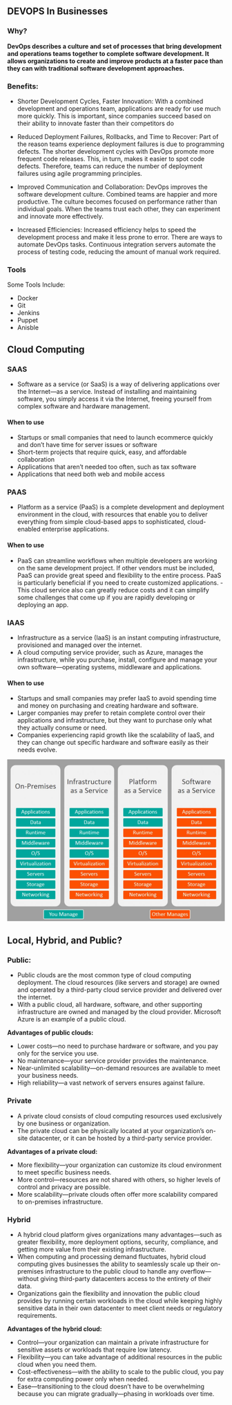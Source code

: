 ## DEVOPS In Businesses
### Why?

**DevOps describes a culture and set of processes that bring development and operations teams together to complete software development. It allows organizations to create and improve products at a faster pace than they can with traditional software development approaches.**

### Benefits:
- Shorter Development Cycles, Faster Innovation: With a combined development and operations team, applications are ready for use much more quickly. This is important, since companies succeed based on their ability to innovate faster than their competitors do

- Reduced Deployment Failures, Rollbacks, and Time to Recover: Part of the reason teams experience deployment failures is due to programming defects. The shorter development cycles with DevOps promote more frequent code releases. This, in turn, makes it easier to spot code defects. Therefore, teams can reduce the number of deployment failures using agile programming principles.

- Improved Communication and Collaboration: DevOps improves the software development culture. Combined teams are happier and more productive. The culture becomes focused on performance rather than individual goals. When the teams trust each other, they can experiment and innovate more effectively.

- Increased Efficiencies: Increased efficiency helps to speed the development process and make it less prone to error. There are ways to automate DevOps tasks. Continuous integration servers automate the process of testing code, reducing the amount of manual work required.

### Tools
Some Tools Include:
- Docker
- Git
- Jenkins
- Puppet
- Anisble 

## Cloud Computing

### SAAS
- Software as a service (or SaaS) is a way of delivering applications over the Internet—as a service. Instead of installing and maintaining software, you simply access it via the Internet, freeing yourself from complex software and hardware management.

#### When to use
- Startups or small companies that need to launch ecommerce quickly and don’t have time for server issues or software
- Short-term projects that require quick, easy, and affordable collaboration
- Applications that aren’t needed too often, such as tax software
- Applications that need both web and mobile access

### PAAS
- Platform as a service (PaaS) is a complete development and deployment environment in the cloud, with resources that enable you to deliver everything from simple cloud-based apps to sophisticated, cloud-enabled enterprise applications.

#### When to use
-  PaaS can streamline workflows when multiple developers are working on the same development project. If other vendors must be included, PaaS can provide great speed and flexibility to the entire process. PaaS is particularly beneficial if you need to create customized applications.
-This cloud service also can greatly reduce costs and it can simplify some challenges that come up if you are rapidly developing or deploying an app.

### IAAS
- Infrastructure as a service (IaaS) is an instant computing infrastructure, provisioned and managed over the internet.
- A cloud computing service provider, such as Azure, manages the infrastructure, while you purchase, install, configure and manage your own software—operating systems, middleware and applications.

#### When to use
- Startups and small companies may prefer IaaS to avoid spending time and money on purchasing and creating hardware and software.
- Larger companies may prefer to retain complete control over their applications and infrastructure, but they want to purchase only what they actually consume or need.
- Companies experiencing rapid growth like the scalability of IaaS, and they can change out specific hardware and software easily as their needs evolve.

 ![UseCases](Cloud.jpg)

## Local, Hybrid, and Public?

### Public:
- Public clouds are the most common type of cloud computing deployment. The cloud resources (like servers and storage) are owned and operated by a third-party cloud service provider and delivered over the internet. 
- With a public cloud, all hardware, software, and other supporting infrastructure are owned and managed by the cloud provider. Microsoft Azure is an example of a public cloud.

**Advantages of public clouds:**

- Lower costs—no need to purchase hardware or software, and you pay only for the service you use.
- No maintenance—your service provider provides the maintenance.
- Near-unlimited scalability—on-demand resources are available to meet your business needs.
- High reliability—a vast network of servers ensures against failure.

### Private
- A private cloud consists of cloud computing resources used exclusively by one business or organization. 
- The private cloud can be physically located at your organization’s on-site datacenter, or it can be hosted by a third-party service provider.

**Advantages of a private cloud:**

- More flexibility—your organization can customize its cloud environment to meet specific business needs.
- More control—resources are not shared with others, so higher levels of control and privacy are possible.
- More scalability—private clouds often offer more scalability compared to on-premises infrastructure.

### Hybrid 
- A hybrid cloud platform gives organizations many advantages—such as greater flexibility, more deployment options, security, compliance, and getting more value from their existing infrastructure.
- When computing and processing demand fluctuates, hybrid cloud computing gives businesses the ability to seamlessly scale up their on-premises infrastructure to the public cloud to handle any overflow—without giving third-party datacenters access to the entirety of their data. 
- Organizations gain the flexibility and innovation the public cloud provides by running certain workloads in the cloud while keeping highly sensitive data in their own datacenter to meet client needs or regulatory requirements.

**Advantages of the hybrid cloud:**

- Control—your organization can maintain a private infrastructure for sensitive assets or workloads that require low latency.
- Flexibility—you can take advantage of additional resources in the public cloud when you need them.
- Cost-effectiveness—with the ability to scale to the public cloud, you pay for extra computing power only when needed.
- Ease—transitioning to the cloud doesn’t have to be overwhelming because you can migrate gradually—phasing in workloads over time.